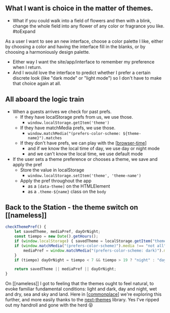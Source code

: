 ## What I want is choice in the matter of themes.

- What if you could walk into a field of flowers and then with a blink, change the whole field into any flower of any color or fragrance you like. #toExpand

As a user I want to see an new interface, choose a color palette I like, either by choosing a color and having the interface fill in the blanks, or by choosing a harmoniously design palette.

- Either way I want the site/app/interface to remember my preference when I return.
- And I would love the interface to predict whether I prefer a certain discrete look (like "dark mode" or "light mode") so I don't have to make that choice again at all.

## All aboard the logic train

- When a guests arrives we check for past prefs.
  - If they have localStorage prefs from us, we use those.
    - `window.localStorage.getItem('theme')`
  - If they have matchMedia prefs, we use those.
    - `window.matchMedia("(prefers-color-scheme: ${theme-name}").matches`
  - If they don't have prefs, we can play with the [[browser-time]]
    - and if we know the local time of day, we use day or night mode
    - and we can't know the local time, we use default mode
- If the user sets a theme preference or chooses a theme, we save and apply the pref
  - Store the value in localStorage
    - `window.localStorage.setItem('theme', 'theme-name')`
  - Apply the pref throughout the app
    - as a `[data-theme]` on the HTMLElement
    - as a `.theme-${name}` class on the `body`

## Back to the Station - the theme switch on [[nameless]]

```javascript
checkThemePref() {
    let savedTheme, mediaPref, dayOrNight;
    const tiempo = new Date().getHours();
    if (window.localStorage) { savedTheme = localStorage.getItem("theme") || "default" }
    if (window.matchMedia("(prefers-color-scheme)").media !== "not all") {
        mediaPref = window.matchMedia("(prefers-color-scheme: dark)").matches ? "night" : "day"
    }
    if (tiempo) dayOrNight = tiempo < 7 && tiempo > 19 ? "night" : "day";

    return savedTheme || mediaPref || dayOrNight;
}
```

On [[nameless]] I got to feeling that the themes ought to feel natural, to evoke familiar fundamental conditions: light and dark, day and night, wet and dry, sea and sky and land. Here in [[commonplace]] we're exploring this further, and more easily thanks to the [next-themes](https://github.com/pacocoursey/next-themes) library. Yes I've ripped out my handroll and gone with the herd 😝

[//begin]: # "Autogenerated link references for markdown compatibility"
[browser-time]: browser-time "browser time"
[commonplace]: ../../projects/commonplace "Commonplace"
[//end]: # "Autogenerated link references"